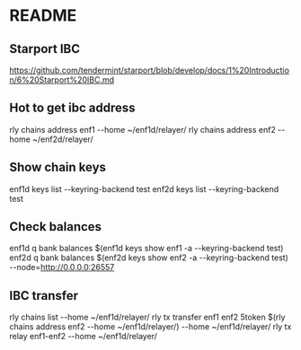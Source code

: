 # README

## Starport IBC 
https://github.com/tendermint/starport/blob/develop/docs/1%20Introduction/6%20Starport%20IBC.md

## Hot to get ibc address
rly chains address enf1 --home ~/enf1d/relayer/
rly chains address enf2 --home ~/enf2d/relayer/

## Show chain keys
enf1d keys list --keyring-backend test
enf2d keys list --keyring-backend test

## Check balances
enf1d q bank balances $(enf1d keys show enf1 -a --keyring-backend test)
enf2d q bank balances $(enf2d keys show enf2 -a --keyring-backend test) --node=http://0.0.0.0:26557

## IBC transfer
rly chains list --home ~/enf1d/relayer/
rly tx transfer enf1 enf2 5token $(rly chains address enf2 --home ~/enf1d/relayer/) --home ~/enf1d/relayer/
rly tx relay enf1-enf2 --home ~/enf1d/relayer/
